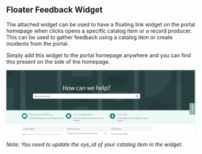 ## Floater Feedback Widget

The attached widget can be used to have a floating link widget on the portal homepage when clicks opens a specific catalog item or a record producer. 
This can be used to gather feedback using a catalog item or create incidents from the portal.

Simply add this widget to the portal homepage anywhere and you can find this present on the side of the homepage. 

![A test image](demo.JPG)


*Note: You need to update the sys_id of your catalog item in the widget.*
